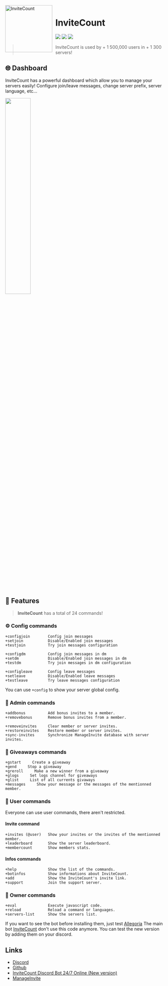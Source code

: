 <img width="150" height="150" style="float: left; margin: 0 10px 0 0;" alt="InviteCount" src="https://cdn.discordapp.com/avatars/577236734245470228/fbde03ab00ece83b9f8e4df3ad26531b.png?size=128">  

# InviteCount
[![](https://img.shields.io/discord/753213979706261604.svg?logo=discord&colorB=7289DA)](https://discord.com/invite/6QsXCfw)
[![](https://img.shields.io/badge/discord.js-v12.0.0--dev-blue.svg?logo=npm)](https://github.com/discordjs)
[![](https://img.shields.io/badge/paypal-donate-blue.svg)](https://patreon.com/Androz2091)

> InviteCount is used by + 1 500,000 users in + 1 300 servers!

## 🌐 Dashboard

InviteCount has a powerful dashboard which allow you to manage your servers easily! Configure join/leave messages, change server prefix, server language, etc...

<img src="https://cdn.discordapp.com/attachments/754079986788466769/764408746814078976/Dxs7xZeYjLWbAAAAAElFTkSuQmCC.png" style="margin-right: 2px;width: 40%;" ></img>

## 💪 Features

> **InviteCount** has a total of 24 commands!

### ⚙️ Config commands

```
+configjoin        Config join messages
+setjoin           Disable/Enabled join messages
+testjoin          Try join messages configuration
```


```
+configdm          Config join messages in dm
+setdm             Disable/Enabled join messages in dm
+testdm            Try join messages in dm configuration
```

```
+configleave       Config leave messages
+setleave          Disable/Enabled leave messages
+testleave         Try leave messages configuration
```

You can use `+config` to show your server global config.

### 🔑 Admin commands

```
+addbonus          Add bonus invites to a member.
+removebonus       Remove bonus invites from a member.
```

```
+removeinvites     Clear member or server invites.
+restoreinvites    Restore member or server invites.
+sync-invites      Synchronize ManageInvite database with server invites.
```

### 🎉 Giveaways commands
```
+gstart     Create a giveaway
+gend     Stop a giveaway
+greroll     Make a new winner from a giveaway
+glogs     Set logs channel for giveaways
+glist     List of all currents givaways
+messages     Show your message or the messages of the mentionned member.
```
### 👤 User commands

Everyone can use user commands, there aren't restricted.

#### Invite command

```
+invites (@user)   Show your invites or the invites of the mentionned member.
+leaderboard       Show the server leaderboard.
+membercount       Show members stats.
```

#### Infos commands

```
+help              Show the list of the commands.
+botinfos          Show informations about InviteCount.
+add               Show the InviteCount's invite link.
+support           Join the support server.
```

### 👑 Owner commands

```
+eval              Execute javascript code.
+reload            Reload a command or languages.
+servers-list      Show the servers list.
```

If you want to see the bot before installing them, just test [Allegoria](https://discordapp.com/oauth2/authorize?client_id=850080680578383872&scope=bot&permissions=2146958847)
The main bot [InviteCount](https://top.gg/bot/577236734245470228/invite) don't use this code anymore. You can test the new version by adding them on your discord.
## Links

*   [Discord](https://discord.com/invite/6QsXCfw)
*   [Github](https://github.com/ThisDudeBoy/InviteCount)
*   [InviteCount Discord Bot 24/7 Online (New version)](https://top.gg/bot/577236734245470228/invite)
*   [ManageInvite](https://github.com/ManageInvite/)

